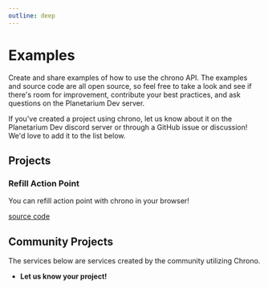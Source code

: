 ```yaml
---
outline: deep
---
```


# Examples

Create and share examples of how to use the chrono API. The examples and source code are all open source, so feel free to take a look and see if there's room for improvement, contribute your best practices, and ask questions on the Planetarium Dev server.

If you've created a project using chrono, let us know about it on the Planetarium Dev discord server or through a GitHub issue or discussion! We'd love to add it to the list below.

## Projects

### Refill Action Point

You can refill action point with chrono in your browser!

[source code](https://github.com/planetarium/chrono/tree/main/examples/daily-reward-dapp)

## Community Projects

The services below are services created by the community utilizing Chrono.

- **Let us know your project!**
